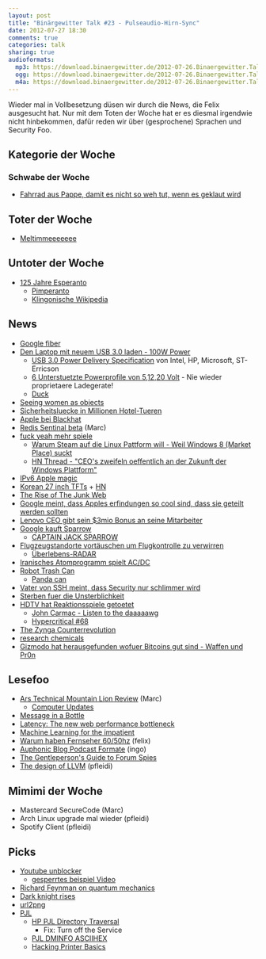 ```yaml
---
layout: post
title: "Binärgewitter Talk #23 - Pulseaudio-Hirn-Sync"
date: 2012-07-27 18:30
comments: true
categories: talk
sharing: true
audioformats:
  mp3: https://download.binaergewitter.de/2012-07-26.Binaergewitter.Talk.23.mp3
  ogg: https://download.binaergewitter.de/2012-07-26.Binaergewitter.Talk.23.ogg
  m4a: https://download.binaergewitter.de/2012-07-26.Binaergewitter.Talk.23.m4a
---
```

Wieder mal in Vollbesetzung düsen wir durch die News, die Felix ausgesucht hat. Nur mit dem Toten der Woche hat er es diesmal irgendwie nicht hinbekommen, dafür reden wir über (gesprochene) Sprachen und
Security Foo.

## Kategorie der Woche

### Schwabe der Woche

- [Fahrrad aus Pappe, damit es nicht so weh tut, wenn es geklaut wird](http://nocamels.com/2012/07/recycled-cardboard-bicycles-for-9/)

## Toter der Woche

- [Meltimmeeeeeee](http://www.golem.de/news/mobile-betriebssysteme-nokia-soll-meltemi-eingestampft-haben-1207-93465.html)

## Untoter der Woche

* [125 Jahre Esperanto](http://www.zdf.de/ZDF/zdfportal/web/heute-Nachrichten/4672/23607064/6d99bd/Das-Linux-der-Sprachen.html)
  - [Pimperanto](http://www.pimpo.de/pimpo.htm)
  - [Klingonische Wikipedia](http://klingon.wikia.com/)

## News

- [Google fiber](http://fiber.google.com/plans/residential/)
- [Den Laptop mit neuem USB 3.0 laden - 100W Power](http://www.techweekeurope.co.uk/news/usb-3-0-power-delivery-charging-86983)
    - [USB 3.0 Power Delivery Specification](http://www.usb.org/press/USB_Power_Delivery_Spec_Completion_FINAL.pdf) von Intel, HP, Microsoft, ST-Erricson
    - [6 Unterstuetzte Powerprofile von 5,12,20 Volt](http://semiaccurate.com/2012/07/23/100w-over-usb-is-here-with-the-new-power-delivery-spec/) - Nie wieder proprietaere Ladegerate!
    - [Duck](http://assets.cantbeunseen.com/hashed_silo_content/silo_content/22917/resized/duck.jpg)
- [Seeing women as objects](http://onlinelibrary.wiley.com/doi/10.1002/ejsp.1890/abstract)
- [Sicherheitsluecke in Millionen Hotel-Tueren](http://www.forbes.com/sites/andygreenberg/2012/07/23/hacker-will-expose-potential-security-flaw-in-more-than-four-million-hotel-room-keycard-locks/)
- [Apple bei Blackhat](http://go.bloomberg.com/tech-blog/2012-07-24-apple-warms-up-to-hackers-plans-presentation-at-black-hat/)
- [Redis Sentinal beta](http://antirez.com/post/redis-sentinel-beta-released.html) (Marc)
- [fuck yeah mehr spiele](http://www.pro-linux.de/news/1/18665/valve-chef-gabe-newell-will-alle-spiele-auf-linux-bringen.html)
    - [Warum Steam auf die Linux Pattform will - Weil Windows 8 (Market Place) suckt](http://linux.slashdot.org/story/12/07/26/1249246/why-valve-wants-to-port-games-to-linux-because-windows-8-is-a-catastrophe)
    - [HN Thread - "CEO's zweifeln oeffentlich an der Zukunft der Windows Plattform"](http://news.ycombinator.net/item?id=4293046)
- [IPv6 Apple magic](http://webdiary.com/tag/members-btmm-icloud-com/)
- [Korean 27 inch TFTs](http://techreport.com/articles.x/23291) + [HN](http://news.ycombinator.com/item?id=4292450)
- [The Rise of The Junk Web](http://tech.slashdot.org/story/12/07/26/0412214/the-rise-of-the-junkweb-and-why-its-so-awesome)
- [Google meint, dass Apples erfindungen so cool sind, dass sie geteilt werden sollten](http://allthingsd.com/20120720/google-claims-popularity-has-made-some-apple-patents-de-facto-essentials/)
- [Lenovo CEO gibt sein $3mio Bonus an seine Mitarbeiter](http://www.dailytech.com/Lenovo+CEO+Gives+Part+of+His+3+Million+USD+Bonus+to+10000+Employees/article25227.htm)
- [Google kauft Sparrow](http://www.heise.de/newsticker/meldung/Google-kauft-App-Entwickler-Sparrow-1649196.html)
    * [CAPTAIN JACK SPARROW](http://www.youtube.com/watch?v=GI6CfKcMhjY)
- [Flugzeugstandorte vortäuschen um Flugkontrolle zu verwirren](http://www.forbes.com/sites/andygreenberg/2012/07/25/next-gen-air-traffic-control-vulnerable-to-hackers-spoofing-planes-out-of-thin-air/)
    * [Überlebens-RADAR](http://www.youtube.com/watch?v=uF39MjuY6ug)
- [Iranisches Atomprogramm spielt AC/DC](http://news.ycombinator.net/item?id=4286696)
- [Robot Trash Can](http://hackaday.com/2012/07/20/robot-trash-can-catches-anything-you-throw-near-it/)
    * [Panda can](http://www.youtube.com/watch?v=8_JIKqSMIRQ)
- [Vater von SSH meint, dass Security nur schlimmer wird](http://www.networkworld.com/news/2012/072512-blackhat-ylonen-261134.html)
- [Sterben fuer die Unsterblichkeit](http://www.gizmodo.de/2012/07/19/sterben-fur-die-unsterblichkeit-wissenschaftler-plant-selbstmord-zur-wiederauferstehung.html)
- [HDTV hat Reaktionsspiele getoetet](http://boingboing.net/2012/07/20/hdtv-killed-the-twitch-gaming.html)
    * [John Carmac - Listen to the daaaaawg](http://superuser.com/questions/419070/transatlantic-ping-faster-than-sending-a-pixel-to-the-screen)
    * [Hypercritical #68](http://5by5.tv/hypercritical/68)
- [The Zynga Counterrevolution](http://www.mediumdifficulty.com/2012/07/11/0-xp-the-zynga-counterrevolution/)
- [research chemicals]( https://checkit.wien/substanzen/research-chemicals-rcs/ )
- [Gizmodo hat herausgefunden wofuer Bitcoins gut sind - Waffen und Pr0n](http://gizmodo.com/5927379)

## Lesefoo

- [Ars Technical Mountain Lion Review](http://arstechnica.com/apple/2012/07/os-x-10-8/) (Marc)
    - [Computer Updates](http://www.stickycomics.com/computer-update/)
- [Message in a Bottle](http://www.youtube.com/watch?v=NG8goJpbKk0)
- [Latency: The new web performance bottleneck](http://www.igvita.com/2012/07/19/latency-the-new-web-performance-bottleneck/)
- [Machine Learning for the impatient](http://www.aelag.com/147952673)
- [Warum haben Fernseher 60/50hz](http://hackaday.com/2012/07/24/hows-the-60hz-coming-from-your-wall/) (felix)
- [Auphonic Blog Podcast Formate](https://auphonic.com/blog/2012/01/07/podcast-comparison-part-1-file-formats-and-bitrates/) (ingo)
- [The Gentleperson's Guide to Forum Spies](http://cryptome.org/2012/07/gent-forum-spies.htm)
- [The design of LLVM](http://www.drdobbs.com/architecture-and-design/the-design-of-llvm/240001128) (pfleidi)

## Mimimi der Woche

- Mastercard SecureCode (Marc)
- Arch Linux upgrade mal wieder (pfleidi)
- Spotify Client (pfleidi)

## Picks

- [Youtube unblocker](http://www.unblocker.yt/)
    * [gesperrtes beispiel Video](http://www.youtube.com/watch?v=CqGK1mpFvgQ)
- [Richard Feynman on quantum mechanics](http://www.youtube.com/watch?v=xdZMXWmlp9g)
- [Dark knight rises](http://www.imdb.com/title/tt1345836/)
- [url2png](http://url2png.com)
- [PJL](http://de.wikipedia.org/wiki/Printer_Job_Language)
    - [HP PJL Directory Traversal](http://h20000.www2.hp.com/bizsupport/TechSupport/Document.jsp?objectID=c02004333)
        - Fix: Turn off the Service
    - [PJL DMINFO ASCIIHEX](http://techref.massmind.org/techref/printer/hp/pmlfaq.htm)
    - [Hacking Printer Basics](http://hackonadime.blogspot.de/2011/12/hacking-printers-pjl-basics.html)
